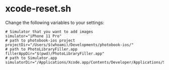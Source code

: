 # xcode-reset.sh

Change the following variables to your settings:
```
# Simulator that you want to add images
simulator="iPhone 11 Pro"
# path to photobook-ios project
projectDir="/Users/$(whoami)/Developments/photobook-ios/"
# path to PhotoLibraryFiller.app
fillerAppDir="$(pwd)/PhotoLibraryFiller.app"
# path to Simulator.app
simulatorDir="/Applications/Xcode.app/Contents/Developer/Applications/Simulator.app"
```

